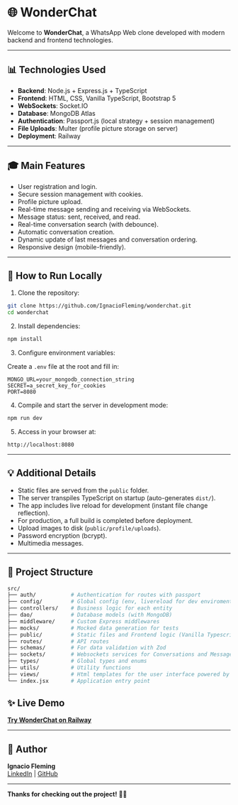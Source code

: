 # 🌐 WonderChat

Welcome to **WonderChat**, a WhatsApp Web clone developed with modern backend and frontend technologies.

---

## 📊 Technologies Used

- **Backend**: Node.js + Express.js + TypeScript
- **Frontend**: HTML, CSS, Vanilla TypeScript, Bootstrap 5
- **WebSockets**: Socket.IO
- **Database**: MongoDB Atlas
- **Authentication**: Passport.js (local strategy + session management)
- **File Uploads**: Multer (profile picture storage on server)
- **Deployment**: Railway

---

## 🎓 Main Features

- User registration and login.
- Secure session management with cookies.
- Profile picture upload.
- Real-time message sending and receiving via WebSockets.
- Message status: sent, received, and read.
- Real-time conversation search (with debounce).
- Automatic conversation creation.
- Dynamic update of last messages and conversation ordering.
- Responsive design (mobile-friendly).

---

## 🔄 How to Run Locally

1. Clone the repository:

```bash
git clone https://github.com/IgnacioFleming/wonderchat.git
cd wonderchat
```

2. Install dependencies:

```bash
npm install
```

3. Configure environment variables:

Create a `.env` file at the root and fill in:

```env
MONGO_URL=your_mongodb_connection_string
SECRET=a_secret_key_for_cookies
PORT=8080
```

4. Compile and start the server in development mode:

```bash
npm run dev
```

5. Access in your browser at:

```
http://localhost:8080
```

---

## 💡 Additional Details

- Static files are served from the `public` folder.
- The server transpiles TypeScript on startup (auto-generates `dist/`).
- The app includes live reload for development (instant file change reflection).
- For production, a full build is completed before deployment.
- Upload images to disk (`public/profile/uploads`).
- Password encryption (bcrypt).
- Multimedia messages.

---

## 📂 Project Structure

```bash
src/
├── auth/           # Authentication for routes with passport
├── config/         # Global config (env, livereload for dev enviroment, express session with MongoDB)
├── controllers/    # Business logic for each entity
├── dao/            # Database models (with MongoDB)
├── middleware/     # Custom Express middlewares
├── mocks/          # Mocked data generation for tests
├── public/         # Static files and Frontend logic (Vanilla Typescript)
├── routes/         # API routes
├── schemas/        # For data validation with Zod
├── sockets/        # Websockets services for Conversations and Messages handling (socket.io)
├── types/          # Global types and enums
├── utils/          # Utility functions
├── views/          # Html templates for the user interface powered by handlebars
└── index.jsx       # Application entry point
```

## ✨ Live Demo

[**Try WonderChat on Railway**](https://wonder-chat-production.up.railway.app/)

---

## 👤 Author

**Ignacio Fleming**\
[LinkedIn](https://www.linkedin.com/in/ignacio-fleming-1b5a18114/) | [GitHub](https://github.com/IgnacioFleming/)

---

**Thanks for checking out the project!** 🚀✨
